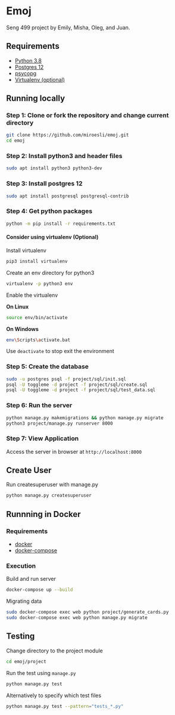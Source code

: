 # Emoj

Seng 499 project by Emily, Misha, Oleg, and Juan.

## Requirements

- [Python 3.8](https://www.python.org/downloads/)
- [Postgres 12](https://www.postgresql.org/download/)
- [psycopg](https://www.psycopg.org/docs/install.html)
- [Virtualenv (optional)](https://virtualenv.pypa.io/en/stable/installation.html)

## Running locally

### Step 1: Clone or fork the repository and change current directory

```bash
git clone https://github.com/miroesli/emoj.git
cd emoj
```

### Step 2: Install python3 and header files

```bash
sudo apt install python3 python3-dev
```

<!-- libpq-dev? -->

### Step 3: Install postgres 12

```bash
sudo apt install postgresql postgresql-contrib
```

### Step 4: Get python packages

```bash
python -m pip install -r requirements.txt
```

#### Consider using virtualenv (Optional)

Install virtualenv

```bash
pip3 install virtualenv
```

Create an env directory for python3

```bash
virtualenv -p python3 env
```

Enable the virtualenv

**On Linux**

```bash
source env/bin/activate
```

**On Windows**

```bash
env\Scripts\activate.bat
```

Use `deactivate` to stop exit the environment

### Step 5: Create the database

```bash
sudo -u postgres psql -f project/sql/init.sql
psql -U toggleme -d project -f project/sql/create.sql
psql -U toggleme -d project -f project/sql/test_data.sql
```

### Step 6: Run the server

```bash
python manage.py makemigrations && python manage.py migrate
python3 project/manage.py runserver 8000
```

### Step 7: View Application

Access the server in browser at `http://localhost:8000`

## Create User

Run createsuperuser with manage.py

```bash
python manage.py createsuperuser
```

## Runnning in Docker

### Requirements

- [docker](https://docs.docker.com/engine/install/)
- [docker-compose](https://docs.docker.com/compose/install/)

### Execution

Build and run server

<!-- sudo docker build --tag emoj:1.0 . -->

```bash
docker-compose up --build
```

Migrating data

```bash
sudo docker-compose exec web python project/generate_cards.py
sudo docker-compose exec web python manage.py migrate
```

## Testing

Change directory to the project module

```bash
cd emoj/project
```

Run the test using `manage.py`

```bash
python manage.py test
```

Alternatively to specify which test files

```bash
python manage.py test --pattern="tests_*.py"
```

